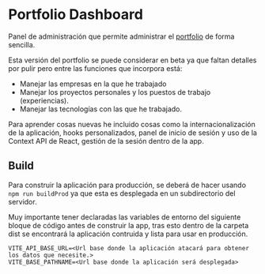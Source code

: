 # Portfolio Dashboard
Panel de administración que permite administrar el [portfolio](https://www.anescdev.es) de forma sencilla.

Esta versión del portfolio se puede considerar en beta ya que faltan detalles por pulir pero entre las funciones que incorpora está:
* Manejar las empresas en la que he trabajado
* Manejar los proyectos personales y los puestos de trabajo (experiencias).
* Manejar las tecnologías con las que he trabajado.

Para aprender cosas nuevas he incluido cosas como la internacionalización de la aplicación, hooks personalizados, panel de inicio de sesión y uso de la Context API de React, gestión de la sesión dentro de la app.


## Build
Para construir la aplicación para producción, se deberá de hacer usando `npm run buildProd` ya que esta es desplegada en un subdirectorio del servidor.

Muy importante tener declaradas las variables de entorno del siguiente bloque de código antes de construir la app, tras esto dentro de la carpeta dist se encontrará la aplicación contruida y lista para usar en producción.

```env
VITE_API_BASE_URL=<Url base donde la aplicación atacará para obtener los datos que necesite.>
VITE_BASE_PATHNAME=<Url base donde la aplicación será desplegada>
```